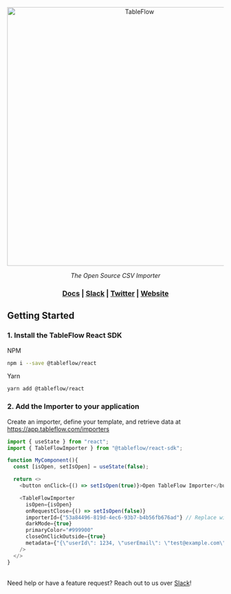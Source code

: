 <div align="center">
<a href="https://tableflow.com"><img src="https://tableflow-assets-cdn.s3.amazonaws.com/TableFlow-readme-header.png" width="600" alt="TableFlow"></a>

<em>The Open Source CSV Importer</em>

<h3>
    <a href="https://tableflow.com/docs">Docs</a> |
    <a href="https://join.slack.com/t/tableflow/shared_invite/zt-1psu47idh-vnItf_BaWcIWih8flGZ0fw">Slack</a> |
    <a href="https://twitter.com/tableflow">Twitter</a> |
    <a href="https://tableflow.com">Website</a> 
</h3>

</div>

## Getting Started

### 1. Install the TableFlow React SDK

NPM

```bash
npm i --save @tableflow/react
```

Yarn

```bash
yarn add @tableflow/react
```

### 2. Add the Importer to your application

Create an importer, define your template, and retrieve data at https://app.tableflow.com/importers

```javascript
import { useState } from "react";
import { TableFlowImporter } from "@tableflow/react-sdk";

function MyComponent(){
  const [isOpen, setIsOpen] = useState(false);

  return <>
    <button onClick={() => setIsOpen(true)}>Open TableFlow Importer</button>

    <TableFlowImporter
      isOpen={isOpen}
      onRequestClose={() => setIsOpen(false)}
      importerId={"53a84496-819d-4ec6-93b7-b4b56fb676ad"} // Replace with your importer ID from https://app.tableflow.com/importers
      darkMode={true}
      primaryColor="#999900"
      closeOnClickOutside={true}
      metadata={"{\"userId\": 1234, \"userEmail\": \"test@example.com\"}"}
    />
  </>
}
```

\
Need help or have a feature request? Reach out to us over [Slack](https://join.slack.com/t/tableflow/shared_invite/zt-1psu47idh-vnItf_BaWcIWih8flGZ0fw)!
